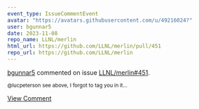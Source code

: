 ```yaml
---
event_type: IssueCommentEvent
avatar: "https://avatars.githubusercontent.com/u/49216024?"
user: bgunnar5
date: 2023-11-08
repo_name: LLNL/merlin
html_url: https://github.com/LLNL/merlin/pull/451
repo_url: https://github.com/LLNL/merlin
---
```


<a href='https://github.com/bgunnar5' target='_blank'>bgunnar5</a> commented on issue <a href='https://github.com/LLNL/merlin/pull/451' target='_blank'>LLNL/merlin#451</a>.

<small>@lucpeterson see above, I forgot to tag you in it...</small>

<a href='https://github.com/LLNL/merlin/pull/451' target='_blank'>View Comment</a>